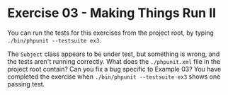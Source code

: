 # Exercise 03 - Making Things Run II

You can run the tests for this exercises from the project root, by typing `./bin/phpunit --testsuite ex3`.

The `Subject` class appears to be under test, but something is wrong, and the tests aren't running correctly.  What does the `./phpunit.xml`
file in the project root contain?  Can you fix a bug specific to Example 03?  You have completed the exercise when
`./bin/phpunit --testsuite ex3` shows one passing test.
